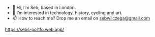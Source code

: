 - 👋 Hi, I’m Seb, based in London.
- 👀 I’m interested in technology, history, cycling and art.
- 📫 How to reach me? Drop me an email on sebwilczega@gmail.com
  
https://sebs-portfo.web.app/
